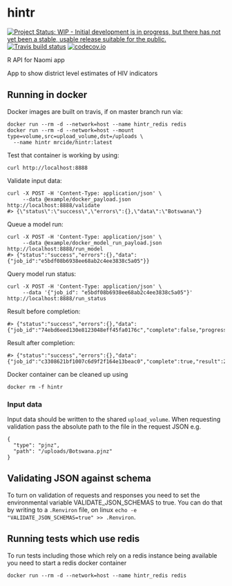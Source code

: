 # hintr

<!-- badges: start -->
[![Project Status: WIP - Initial development is in progress, but there has not yet been a stable, usable release suitable for the public.](http://www.repostatus.org/badges/latest/wip.svg)](http://www.repostatus.org/#wip)
[![Travis build status](https://travis-ci.org/mrc-ide/hintr.svg?branch=master)](https://travis-ci.org/mrc-ide/hintr)
[![codecov.io](https://codecov.io/github/mrc-ide/hintr/coverage.svg?branch=master)](https://codecov.io/github/mrc-ide/hintr?branch=master)
<!-- badges: end -->

R API for Naomi app

App to show district level estimates of HIV indicators

## Running in docker

Docker images are built on travis, if on master branch run via:
```
docker run --rm -d --network=host --name hintr_redis redis
docker run --rm -d --network=host --mount type=volume,src=upload_volume,dst=/uploads \
  --name hintr mrcide/hintr:latest
```

Test that container is working by using:
```
curl http://localhost:8888
```

Validate input data:
```
curl -X POST -H 'Content-Type: application/json' \
     --data @example/docker_payload.json http://localhost:8888/validate
#> {\"status\":\"success\",\"errors\":{},\"data\":\"Botswana\"}
```

Queue a model run:
```
curl -X POST -H 'Content-Type: application/json' \
     --data @example/docker_model_run_payload.json http://localhost:8888/run_model
#> {"status":"success","errors":{},"data":{"job_id":"e5bdf08b6938ee68ab2c4ee3838c5a05"}}
```

Query model run status:
```
curl -X POST -H 'Content-Type: application/json' \
     --data '{"job_id": "e5bdf08b6938ee68ab2c4ee3838c5a05"}' http://localhost:8888/run_status
```

Result before completion:
```
#> {"status":"success","errors":{},"data":{"job_id":"74ebd6eed130e8123048eff45fa0176c","complete":false,"progress":"50%","timeRemaining":"10s"}}
```

Result after completion:
```
#> {"status":"success","errors":{},"data":{"job_id":"c3308621bf1007c6d9f2f164e13beac0","complete":true,"result":2}}
```

Docker container can be cleaned up using
```
docker rm -f hintr
```

### Input data

Input data should be written to the shared `upload_volume`. When requesting validation pass the absolute path to the file in the request JSON e.g.

```
{
  "type": "pjnz",
  "path": "/uploads/Botswana.pjnz"
}
```

## Validating JSON against schema

To turn on validation of requests and responses you need to set the environmental variable VALIDATE_JSON_SCHEMAS to true. You can do that by writing to a `.Renviron` file, on linux `echo -e "VALIDATE_JSON_SCHEMAS=true" >> .Renviron`.


## Running tests which use redis

To run tests including those which rely on a redis instance being available you need to start a redis docker container
```
docker run --rm -d --network=host --name hintr_redis redis
```
